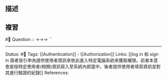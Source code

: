 ## 描述

## 複習
#🧠 Question :: ->->-> ``

---
Status: #🌱 
Tags:
[[Authentication]] - [[Authorization]]
Links:
[[log in 和 sign in 兩者皆引申為提供使用者資訊來依此進入特定電腦系統來獲取權限。前者本意會是指特定使用者(相關)資訊寫入至系統內部當中，後者提供使用者填寫資訊並對其進行驗證的紀錄]]
References: